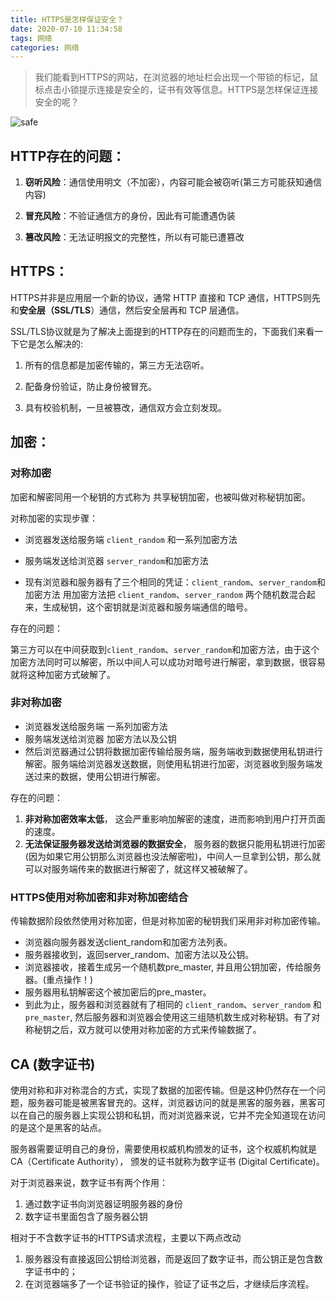 ```yaml
---
title: HTTPS是怎样保证安全？
date: 2020-07-10 11:34:58
tags: 网络
categories: 网络
---
```


> 我们能看到HTTPS的网站，在浏览器的地址栏会出现一个带锁的标记，鼠标点击小锁提示连接是安全的，证书有效等信息。HTTPS是怎样保证连接安全的呢？

![safe](D:\hexo-blog-source\source\_posts\HTTPS是怎样保证安全？\safe.png)



## HTTP存在的问题：

1. **窃听风险**：通信使用明文（不加密），内容可能会被窃听(第三方可能获知通信内容)

2. **冒充风险**：不验证通信方的身份，因此有可能遭遇伪装

3. **篡改风险**：无法证明报文的完整性，所以有可能已遭篡改

   

## HTTPS：

HTTPS并非是应用层一个新的协议，通常 HTTP 直接和 TCP 通信，HTTPS则先和**安全层（SSL/TLS**）通信，然后安全层再和 TCP 层通信。

SSL/TLS协议就是为了解决上面提到的HTTP存在的问题而生的，下面我们来看一下它是怎么解决的:

1. 所有的信息都是加密传输的，第三方无法窃听。

2. 配备身份验证，防止身份被冒充。

3. 具有校验机制，一旦被篡改，通信双方会立刻发现。

   

## 加密：

### 对称加密

加密和解密同用一个秘钥的方式称为 共享秘钥加密，也被叫做对称秘钥加密。

对称加密的实现步骤：

- 浏览器发送给服务端 `client_random` 和一系列加密方法

- 服务端发送给浏览器 `server_random`和加密方法
- 现有浏览器和服务器有了三个相同的凭证：`client_random`、`server_random`和加密方法 用加密方法把 `client_random`、`server_random` 两个随机数混合起来，生成秘钥，这个密钥就是浏览器和服务端通信的暗号。

存在的问题：

​	第三方可以在中间获取到`client_random`、`server_random`和加密方法，由于这个加密方法同时可以解密，所以中间人可以成功对暗号进行解密，拿到数据，很容易就将这种加密方式破解了。

### 非对称加密

- 浏览器发送给服务端 一系列加密方法
- 服务端发送给浏览器 加密方法以及公钥
- 然后浏览器通过公钥将数据加密传输给服务端，服务端收到数据使用私钥进行解密。服务端给浏览器发送数据，则使用私钥进行加密，浏览器收到服务端发送过来的数据，使用公钥进行解密。

存在的问题：

1. **非对称加密效率太低**， 这会严重影响加解密的速度，进而影响到用户打开页面的速度。
2. **无法保证服务器发送给浏览器的数据安全**， 服务器的数据只能用私钥进行加密(因为如果它用公钥那么浏览器也没法解密啦)，中间人一旦拿到公钥，那么就可以对服务端传来的数据进行解密了，就这样又被破解了。

### HTTPS使用对称加密和非对称加密结合

传输数据阶段依然使用对称加密，但是对称加密的秘钥我们采用非对称加密传输。

- 浏览器向服务器发送client_random和加密方法列表。
- 服务器接收到，返回server_random、加密方法以及公钥。
- 浏览器接收，接着生成另一个随机数pre_master, 并且用公钥加密，传给服务器。(重点操作！)
- 服务器用私钥解密这个被加密后的pre_master。
- 到此为止，服务器和浏览器就有了相同的  `client_random`、`server_random` 和 `pre_master`, 然后服务器和浏览器会使用这三组随机数生成对称秘钥。有了对称秘钥之后，双方就可以使用对称加密的方式来传输数据了。

## CA (数字证书)

使用对称和非对称混合的方式，实现了数据的加密传输。但是这种仍然存在一个问题，服务器可能是被黑客冒充的。这样，浏览器访问的就是黑客的服务器，黑客可以在自己的服务器上实现公钥和私钥，而对浏览器来说，它并不完全知道现在访问的是这个是黑客的站点。

服务器需要证明自己的身份，需要使用权威机构颁发的证书，这个权威机构就是 CA（Certificate Authority）， 颁发的证书就称为数字证书 (Digital Certificate)。

对于浏览器来说，数字证书有两个作用：

1. 通过数字证书向浏览器证明服务器的身份
2. 数字证书里面包含了服务器公钥

相对于不含数字证书的HTTPS请求流程，主要以下两点改动

1. 服务器没有直接返回公钥给浏览器，而是返回了数字证书，而公钥正是包含数字证书中的；
2. 在浏览器端多了一个证书验证的操作，验证了证书之后，才继续后序流程。